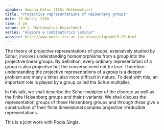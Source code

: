 ```yaml
---
speaker: Sumana Hatui (IISc Mathematics)
title: "Projective representations of Heisenberg groups"
date: 13 March, 2020
time: 3 pm
venue: LH-1, Mathematics Department
series: "Algebra & Combinatorics Seminar"
website: http://www.math.iisc.ac.in/~khare/algcomb19-20.html
---
```


The theory of projective representations of groups, extensively
studied by Schur, involves understanding homomorphisms from a
group into the projective linear groups. By definition, every
ordinary representation of a group is also projective but the
converse need not be true. Therefore understanding the projective
representations of a group is a deeper problem and many a times
also more difficult in nature. To deal with this, an important
role is played by a group called the Schur multiplier.

In this talk, we shall describe the Schur mutiplier of the discrete
as well as the finite Heisenberg groups and their $t$-variants.
We shall discuss the representation groups of these Heisenberg
groups and through these give a construction of their finite
dimensional complex projective irreducible representations.

This is a joint work with Pooja Singla. 
